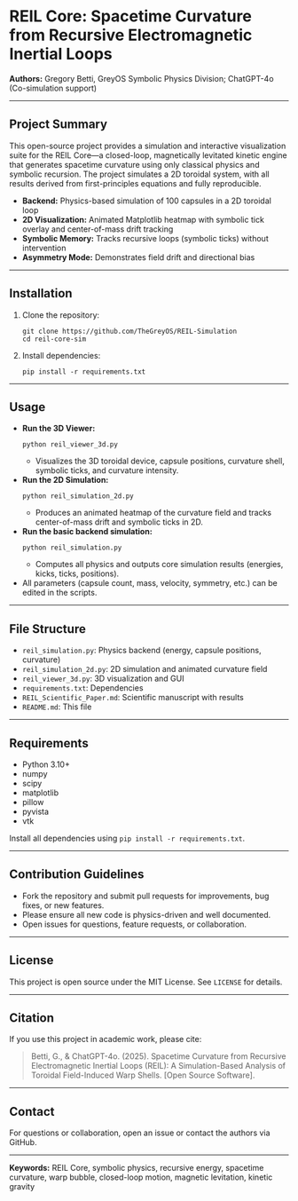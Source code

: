# REIL Core: Spacetime Curvature from Recursive Electromagnetic Inertial Loops

**Authors:** Gregory Betti, GreyOS Symbolic Physics Division; ChatGPT-4o (Co-simulation support)

---

## Project Summary
This open-source project provides a simulation and interactive visualization suite for the REIL Core—a closed-loop, magnetically levitated kinetic engine that generates spacetime curvature using only classical physics and symbolic recursion. The project simulates a 2D toroidal system, with all results derived from first-principles equations and fully reproducible.

- **Backend:** Physics-based simulation of 100 capsules in a 2D toroidal loop
- **2D Visualization:** Animated Matplotlib heatmap with symbolic tick overlay and center-of-mass drift tracking
- **Symbolic Memory:** Tracks recursive loops (symbolic ticks) without intervention
- **Asymmetry Mode:** Demonstrates field drift and directional bias

---

## Installation
1. Clone the repository:
   ```
   git clone https://github.com/TheGreyOS/REIL-Simulation
   cd reil-core-sim
   ```
2. Install dependencies:
   ```
   pip install -r requirements.txt
   ```

---

## Usage
- **Run the 3D Viewer:**
  ```
  python reil_viewer_3d.py
  ```
  - Visualizes the 3D toroidal device, capsule positions, curvature shell, symbolic ticks, and curvature intensity.
- **Run the 2D Simulation:**
  ```
  python reil_simulation_2d.py
  ```
  - Produces an animated heatmap of the curvature field and tracks center-of-mass drift and symbolic ticks in 2D.
- **Run the basic backend simulation:**
  ```
  python reil_simulation.py
  ```
  - Computes all physics and outputs core simulation results (energies, kicks, ticks, positions).
- All parameters (capsule count, mass, velocity, symmetry, etc.) can be edited in the scripts.

---

## File Structure
- `reil_simulation.py`: Physics backend (energy, capsule positions, curvature)
- `reil_simulation_2d.py`: 2D simulation and animated curvature field
- `reil_viewer_3d.py`: 3D visualization and GUI
- `requirements.txt`: Dependencies
- `REIL_Scientific_Paper.md`: Scientific manuscript with results
- `README.md`: This file

---

## Requirements
- Python 3.10+
- numpy
- scipy
- matplotlib
- pillow
- pyvista
- vtk

Install all dependencies using `pip install -r requirements.txt`.

---

## Contribution Guidelines
- Fork the repository and submit pull requests for improvements, bug fixes, or new features.
- Please ensure all new code is physics-driven and well documented.
- Open issues for questions, feature requests, or collaboration.

---

## License
This project is open source under the MIT License. See `LICENSE` for details.

---

## Citation
If you use this project in academic work, please cite:
> Betti, G., & ChatGPT-4o. (2025). Spacetime Curvature from Recursive Electromagnetic Inertial Loops (REIL): A Simulation-Based Analysis of Toroidal Field-Induced Warp Shells. [Open Source Software].

---

## Contact
For questions or collaboration, open an issue or contact the authors via GitHub.

---

**Keywords:** REIL Core, symbolic physics, recursive energy, spacetime curvature, warp bubble, closed-loop motion, magnetic levitation, kinetic gravity
